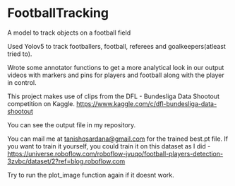 # FootballTracking
A model to track objects on a football field

Used Yolov5 to track footballers, football, referees and goalkeepers(atleast tried to).

Wrote some annotator functions to get a more analytical look in our output videos with markers and pins for players and football along with the player in control.

This project makes use of clips from the DFL - Bundesliga Data Shootout competition on Kaggle. https://www.kaggle.com/c/dfl-bundesliga-data-shootout

You can see the output file in my repository.

You can mail me at tanishqsardana@gmail.com for the trained best.pt file.
If you want to train it yourself, you could train it on this dataset as I did - https://universe.roboflow.com/roboflow-jvuqo/football-players-detection-3zvbc/dataset/2?ref=blog.roboflow.com

Try to run the plot_image function again if it doesnt work.
